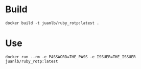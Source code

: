 # Build
```
docker build -t juanlb/ruby_rotp:latest .
```

# Use
```
docker run --rm -e PASSWORD=THE_PASS -e ISSUER=THE_ISSUER juanlb/ruby_rotp:latest
```